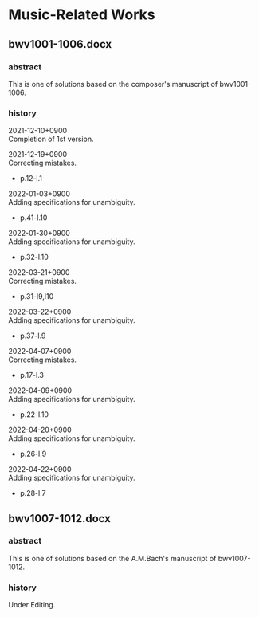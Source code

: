 # Music-Related Works

## bwv1001-1006.docx

### abstract

This is one of solutions based on the composer's manuscript of bwv1001-1006.

### history

2021-12-10+0900<br>
Completion of 1st version.

2021-12-19+0900<br>
Correcting mistakes.
- p.12-l.1

2022-01-03+0900<br>
Adding specifications for unambiguity.
- p.41-l.10

2022-01-30+0900<br>
Adding specifications for unambiguity.
- p.32-l.10

2022-03-21+0900<br>
Correcting mistakes.
- p.31-l9,l10

2022-03-22+0900<br>
Adding specifications for unambiguity.
- p.37-l.9

2022-04-07+0900<br>
Correcting mistakes.
- p.17-l.3

2022-04-09+0900<br>
Adding specifications for unambiguity.
- p.22-l.10

2022-04-20+0900<br>
Adding specifications for unambiguity.
- p.26-l.9

2022-04-22+0900<br>
Adding specifications for unambiguity.
- p.28-l.7

## bwv1007-1012.docx

### abstract

This is one of solutions based on the A.M.Bach's manuscript of bwv1007-1012.

### history

Under Editing.
